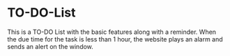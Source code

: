 # TO-DO-List
This is a TO-DO List with the basic features along with a reminder. When the due time for the task is less than 1 hour, the website plays an alarm and sends an alert on the window. 
